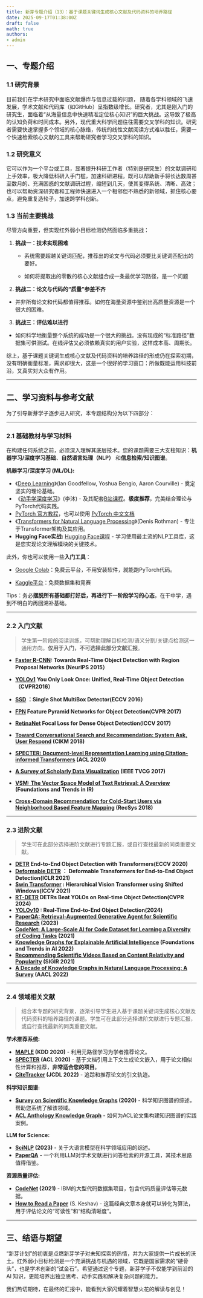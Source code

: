 ```yaml
---
title: 新芽专题介绍（13）：基于课题关键词生成核心文献及代码资料的培养路径
date: 2025-09-17T01:38:00Z
draft: false
math: true
authors: 
- admin
---
```


## 一、专题介绍

### 1.1  研究背景

目前我们在学术研究中面临文献爆炸与信息过载的问题， 随着各学科领域的飞速发展，学术文献和代码库（如GitHub）呈指数级增长。研究者，尤其是刚入门的研究生，面临着“从海量信息中快速精准定位核心知识”的巨大挑战。这导致了极高的认知负荷和时间成本。另外，现代重大科学问题往往需要交叉学科的知识。研究者需要快速掌握多个领域的核心脉络，传统的线性文献阅读方式难以胜任，需要一个快速检索核心文献的工具来帮助研究者学习交叉学科的知识。

### 1.2  研究意义

它可以作为一个平台或工具，显著提升科研工作者（特别是研究生）的文献调研和上手效率，极大降低科研入手门槛，加速科研进程。既可以帮助新手将长达数周甚至数月的、充满困惑的文献调研过程，缩短到几天，使其变得系统、清晰、高效；也可以帮助资深研究者和工程师快速进入一个相邻但不熟悉的新领域，抓住核心要点，避免重复造轮子，加速跨学科创新。

### 1.3  当前主要挑战

尽管方向重要，但实现红外弱小目标检测仍然面临多重挑战：

1. **挑战一：技术实现困难**
   *  系统需要超越关键词匹配，推荐出的论文与代码必须要比关键词匹配出的要好。
   
   * 如何将提取出的零散的核心文献组合成一条最优学习路径，是一个问题
   
2. **挑战二：论文与代码的“质量”参差不齐**
* 并非所有论文和代码都值得推荐。如何在海量资源中鉴别出高质量资源是一个很大的困难。
3. **挑战三：评估难以进行**
* 如何科学地衡量整个系统的成功是一个很大的挑战。没有现成的“标准路径”数据集可供测试。在线评估又必须依赖真实的用户实验，这样成本高、周期长。

综上，基于课题关键词生成核心文献及代码资料的培养路径的形成仍在探索初期，没有明确衡量标准，需求却很大，这是一个很好的学习窗口：所做既能运用科技前沿，又真实对大众有作用。

***

## 二、学习资料与参考文献

为了引导新芽学子逐步进入研究，本专题结构分为以下四部分：

***

### 2.1  基础教材与学习材料

在构建任何系统之前，必须深入理解其底层技术。您的课题需要三大支柱知识：**机器学习/深度学习基础**、**自然语言处理（NLP）** 和**信息检索/知识图谱**。

**机器学习/深度学习 (ML/DL):**

* 《[Deep Learning](https://www.deeplearningbook.org/)》(Ian Goodfellow, Yoshua Bengio, Aaron Courville) - 奠定坚实的理论基础。
* 《[动手学深度学习](https://zh.d2l.ai/)》(李沐) - 及其配套[B站课程](https://space.bilibili.com/1567748478)。**极度推荐**，完美结合理论与PyTorch代码实践。
* [PyTorch 官方教程](https://pytorch.org/tutorials)，也可以使用 [PyTorch 中文文档](https://pytorch-cn.readthedocs.io/zh/latest/)
* 《[Transformers for Natural Language Processing](https://www.packtpub.com/product/transformers-for-natural-language-processing-second-edition/9781803247335)》(Denis Rothman) - 专注于Transformer架构及其应用。
* **Hugging Face实战:** [Hugging Face课程](https://huggingface.co/course/chapter1) - 学习使用最主流的NLP工具库，这是您实现论文理解模块的关键技术。

此外，你也可以使用一些**入门工具**：

* [Google Colab](https://colab.research.google.com/)：免费云平台，不用安装软件，就能跑PyTorch代码。

* [Kaggle平台](https://www.kaggle.com/)：免费数据集和竞赛

Tips：务必**摆脱所有基础都打好后，再进行下一阶段学习的心态**，在干中学，遇到不明白的再回溯补基础。

***

### 2.2  入门文献

> 学生第一阶段的阅读训练，可帮助理解目标检测/语义分割/关键点检测这一通用方向。**仅用于入门，不可选择此部分文献汇报**。

* **[Faster R-CNN](https://arxiv.org/pdf/1506.01497): Towards Real-Time Object Detection with Region Proposal Networks (NeurIPS 2015）**

* **[YOLOv1](https://arxiv.org/abs/1506.02640)** **You Only Look Once: Unified, Real-Time Object Detection（CVPR2016）**

* **[SSD](https://arxiv.org/abs/1512.02325) ：Single Shot MultiBox Detector(ECCV 2016）**

* **[FPN](https://arxiv.org/abs/1612.03144) Feature Pyramid Networks for Object Detection(CVPR 2017)**

* **[RetinaNet](https://arxiv.org/abs/1708.02002)  Focal Loss for Dense Object Detection(ICCV 2017)** 

* **[Toward Conversational Search and Recommendation: System Ask, User Respond](https://dl.acm.org/doi/10.1145/3209978.3210013) (CIKM 2018)**

* **[SPECTER: Document-level Representation Learning using Citation-informed Transformers](https://arxiv.org/abs/2004.07180) (ACL 2020)**

* **[A Survey of Scholarly Data Visualization](https://ieeexplore.ieee.org/document/8253440) (IEEE TVCG 2017)**

* **[VSM: The Vector Space Model of Text Retrieval: A Overview](https://www.sciencedirect.com/science/article/abs/pii/S0306457305000350) (Foundations and Trends in IR)**

* **[Cross-Domain Recommendation for Cold-Start Users via Neighborhood Based Feature Mapping](https://dl.acm.org/doi/10.1145/3269206.3271796) (RecSys 2018)**



***

### 2.3  进阶文献

> 学生可在此部分选择进阶文献进行专题汇报，或自行查找最新的同类重要文献。

* **[DETR](https://arxiv.org/abs/2005.12872)  End-to-End Object Detection with Transformers(ECCV 2020)**
* **[Deformable DETR](https://arxiv.org/abs/2010.04159) ： Deformable Transformers for End-to-End Object Detection(ICLR 2021)**
* **[Swin Transformer](https://arxiv.org/abs/2103.14030) : Hierarchical Vision Transformer using Shifted Windows(ICCV 2021)** 
* **[RT-DETR](https://arxiv.org/abs/2304.08069) DETRs Beat YOLOs on Real-time Object Detection(CVPR 2024)**
* **[YOLOv10](https://arxiv.org/abs/2405.14458) : Real-Time End-to-End Object Detection(2024)** 
* **[PaperQA: Retrieval-Augmented Generative Agent for Scientific Research](https://arxiv.org/abs/2312.06159) (2023)**
* **[CodeNet: A Large-Scale AI for Code Dataset for Learning a Diversity of Coding Tasks](https://arxiv.org/abs/2105.12655) (2021)**
* **[Knowledge Graphs for Explainable Artificial Intelligence](https://link.springer.com/article/10.1007/s10462-022-10180-3) (Foundations and Trends in AI 2022)**
* **[Recommending Scientific Videos Based on Content Relativity and Popularity](https://dl.acm.org/doi/10.1145/3404835.3463240) (SIGIR 2021)**
* **[A Decade of Knowledge Graphs in Natural Language Processing: A Survey](https://aclanthology.org/2022.aacl-tutorials.4/) (AACL 2022)**

***

### 2.4  领域相关文献

> 结合本专题的研究背景，逐渐引导学生进入基于课题关键词生成核心文献及代码资料的培养路径的课题。学生可在此部分选择进阶文献进行专题汇报，或自行查找最新的同类重要文献。
>

**学术推荐系统:**

- **[MAPLE](https://arxiv.org/abs/2005.12150) (KDD 2020)** - 利用元路径学习为学者推荐论文。
- **[SPECTER](https://arxiv.org/abs/2004.07180) (ACL 2020)** - 基于文档引用上下文生成论文嵌入，用于论文相似性计算和推荐，**非常适合您的项目**。
- **[CiteTracker](https://dl.acm.org/doi/10.1145/3529372.3530919) (JCDL 2022)** - 追踪和推荐论文的引文轨迹。

**科学知识图谱:**

- **[Survey on Scientific Knowledge Graphs](https://arxiv.org/abs/2004.14600) (2020)** - 科学知识图谱的综述，帮助您系统了解该领域。
- **[ACL Anthology Knowledge Graph](https://arxiv.org/abs/2206.06378)** - 如何为ACL论文集构建知识图谱的实践案例。

**LLM for Science:**

- **[SciNLP](https://arxiv.org/abs/2305.14445) (2023)** - 关于大语言模型在科学领域应用的综述。
- **[PaperQA](https://github.com/whitead/paper-qa)** - 一个利用LLM对学术文献进行问答检索的开源工具，其技术思路值得借鉴。

**资源质量评估:**

- **[CodeNet](https://arxiv.org/abs/2105.12655) (2021)** - IBM的大型代码数据集项目，包含代码质量评估等元数据。
- **[How to Read a Paper](https://web.stanford.edu/class/ee384m/Handouts/HowtoReadPaper.pdf)** (S. Keshav) - 这篇经典文章本身就可以转化为算法，用于评估论文的“可读性”和“结构清晰度”。

***

## 三、结语与期望

“新芽计划”的初衷是点燃新芽学子对未知探索的热情，并为大家提供一片成长的沃土。红外弱小目标检测是一个充满挑战与机遇的领域，它既是国家需求的“硬骨头”，也是学术创新的“试金石”。希望通过这个专题，新芽学子不仅能学到前沿的 AI 知识，更能培养出独立思考、动手实践和解决复杂问题的能力。

我们热切期待，在最终的汇报中，能看到大家闪耀着智慧火花的解读与创见！
